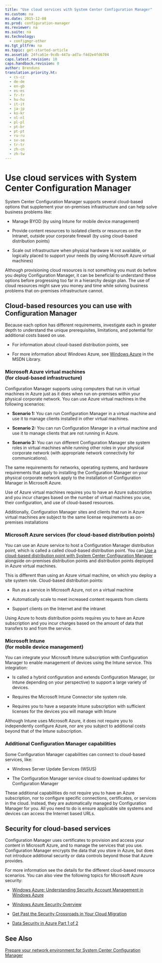```yaml
---
title: "Use cloud services with System Center Configuration Manager"
ms.custom: na
ms.date: 2015-12-08
ms.prod: configuration-manager
ms.reviewer: na
ms.suite: na
ms.technology:
  - configmgr-other
ms.tgt_pltfrm: na
ms.topic: get-started-article
ms.assetid: 24fca61e-9cdb-447a-ad7a-f4d2e4fd6704
caps.latest.revision: 10
caps.handback.revision: 0
author: Brenduns
translation.priority.ht:
  - cs-cz
  - de-de
  - en-gb
  - es-es
  - fr-fr
  - hu-hu
  - it-it
  - ja-jp
  - ko-kr
  - nl-nl
  - pl-pl
  - pt-br
  - pt-pt
  - ru-ru
  - sv-se
  - tr-tr
  - zh-cn
  - zh-tw
---
```

# Use cloud services with System Center Configuration Manager
System Center Configuration Manager supports several cloud-based options that supplement your on-premises infrastructure and can help solve business problems like:  

-   Manage BYOD (by using Intune for mobile device management)  

-   Provide content resources to isolated clients or resources on the Intranet, outside your corporate firewall (by using cloud-based distribution points)  

-   Scale out infrastructure when physical hardware is not available, or logically placed to support your needs (by using Microsoft Azure virtual machines)  

Although provisioning cloud resources is not something you must do before you deploy Configuration Manager, it can be beneficial to understand these options before progressing too far in a hierarchy design plan. The use of cloud resources might save you money and time while solving business problems that on-premises infrastructure cannot.  

## Cloud-based resources you can use with Configuration Manager  
 Because each option has different requirements, investigate each in greater depth to understand the unique prerequisites, limitations, and potential for additional costs based on use.  

-   For information about cloud-based distribution points, see  

-   For more information about Windows Azure, see [Windows Azure](http://go.microsoft.com/fwlink/p/?LinkId=262965) in the MSDN Library.  

### Microsoft Azure virtual machines<br />(for cloud-based infrastructure)  
 Configuration Manager supports using computers that run in virtual machines in Azure just as it does when run on-premises within your physical corporate network. You can use Azure virtual machines in the following scenarios:  

-   **Scenario 1:** You can run Configuration Manager in a virtual machine and use it to manage clients installed in other virtual machines.  

-   **Scenario 2:** You can run Configuration Manager in a virtual machine and use it to manage clients that are not running in Azure.  

-   **Scenario 3:** You can run different Configuration Manager site system roles in virtual machines while running other roles in your physical corporate network (with appropriate network connectivity for communications).  

The same requirements for networks, operating   systems, and hardware requirements that apply to installing the Configuration Manager on your physical corporate network apply to the installation of Configuration Manager in Microsoft Azure.  

Use of Azure virtual machines requires you to have an Azure subscription and you incur charges based on the number of virtual machines you use, their configuration, and use of cloud-based resources.  

Additionally, Configuration Manager sites and clients that run in Azure virtual machines are subject to the same license requirements as on-premises installations  

### Microsoft Azure services (for cloud-based distribution points)  
 You can use an Azure service to host a Configuration Manager distribution point, which is called a called cloud-based distribution point.  You can [Use a cloud-based distribution point with System Center Configuration Manager](../../core/plan-design/hierarchy/use-a-cloud-based-distribution-point.md) alongside on-premises distribution points and distribution points deployed in Azure virtual machines.  

 This is different than using an Azure virtual machine, on which you deploy a site system role. Cloud-based distribution points:  

-   Run as a service in Microsoft Azure, not on a virtual machine  

-   Automatically scale to meet increased content requests from clients  

-   Support clients on the Internet and the intranet  

Using Azure to hosts distribution points requires you to have an Azure subscription and you incur charges based on the amount of data that transfers to and from the service.  

### Microsoft Intune <br />(for mobile device management)  
 You can integrate your Microsoft Intune subscription with Configuration Manager to enable management of devices using the Intune service. This integration:  

-   Is called a hybrid configuration and extends Configuration Manager, (or Intune depending on your perspective) to support a large variety of devices.  

-   Requires the Microsoft Intune Connector site system role.  

-   Requires you to have a separate Intune subscription with sufficient licenses for the devices you will manage with Intune  

Although Intune uses Microsoft Azure, it does not require you to independently configure Azure, nor are you subject to additional costs beyond that of the Intune subscription.  

### Additional Configuration Manager capabilities  
 Some Configuration Manager capabilities can connect to cloud-based services, like:  

-   Windows Server Update Services (WSUS)  

-   The Configuration Manager service cloud to download updates for Configuration Manager  

These additional capabilities do not require you to have an Azure subscription, nor to configure specific connections, certificates, or services in the cloud. Instead, they are automatically managed by Configuration Manager for you.  All you need to do is ensure applicable site systems and devices can access the Internet based URLs.  

##  <a name="BKMK_CloudSec"></a> Security for cloud-based services  
 Configuration Manager uses certificates to provision and access your content in Microsoft Azure, and to manage the services that you use. Configuration Manager encrypts the data that you store in Azure, but does not introduce additional security or data controls beyond those that Azure provides.  

 For more information see the details for the different cloud-based resource scenarios. You can also view the following topics for Microsoft Azure security:  

-   [Windows Azure: Understanding Security Account Management in Windows Azure](http://go.microsoft.com/fwlink/p/?LinkId=262968)  

-   [Windows Azure Security Overview](http://go.microsoft.com/fwlink/p/?LinkId=262970)  

-   [Get Past the Security Crossroads in Your Cloud Migration](http://go.microsoft.com/fwlink/p/?LinkId=262971)  

-   [Data Security in Azure Part 1 of 2](http://go.microsoft.com/fwlink/p/?LinkId=262974)  

## See Also  
 [Prepare your network environment for System Center Configuration Manager](../Topic/Prepare%20your%20network%20environment%20for%20System%20Center%20Configuration%20Manager.md)
